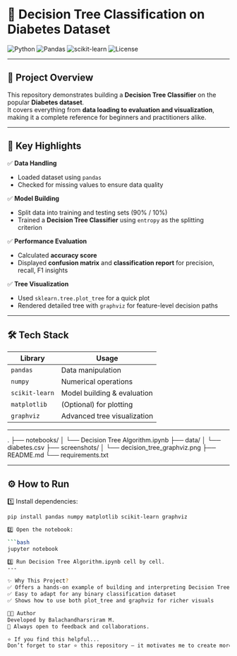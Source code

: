 # 🌳 Decision Tree Classification on Diabetes Dataset

![Python](https://img.shields.io/badge/Python-3.8%2B-blue.svg?style=flat-square&logo=python)
![Pandas](https://img.shields.io/badge/Pandas-Dataframe-green?style=flat-square&logo=pandas)
![scikit-learn](https://img.shields.io/badge/Scikit--Learn-ML-yellow?style=flat-square&logo=scikit-learn)
![License](https://img.shields.io/badge/License-MIT-purple.svg?style=flat-square)

---

## 🎯 Project Overview

This repository demonstrates building a **Decision Tree Classifier** on the popular **Diabetes dataset**.  
It covers everything from **data loading to evaluation and visualization**, making it a complete reference for beginners and practitioners alike.

---

## 🚀 Key Highlights

✅ **Data Handling**
- Loaded dataset using `pandas`
- Checked for missing values to ensure data quality

✅ **Model Building**
- Split data into training and testing sets (90% / 10%)
- Trained a **Decision Tree Classifier** using `entropy` as the splitting criterion

✅ **Performance Evaluation**
- Calculated **accuracy score**
- Displayed **confusion matrix** and **classification report** for precision, recall, F1 insights

✅ **Tree Visualization**
- Used `sklearn.tree.plot_tree` for a quick plot
- Rendered detailed tree with `graphviz` for feature-level decision paths

---

## 🛠 Tech Stack

| Library         | Usage                            |
|-----------------|---------------------------------|
| `pandas`        | Data manipulation               |
| `numpy`         | Numerical operations            |
| `scikit-learn`  | Model building & evaluation     |
| `matplotlib`    | (Optional) for plotting         |
| `graphviz`      | Advanced tree visualization     |

---
.
├── notebooks/
│ └── Decision Tree Algorithm.ipynb
├── data/
│ └── diabetes.csv
├── screenshots/
│ └── decision_tree_graphviz.png
├── README.md
└── requirements.txt

---
## ⚙️ How to Run

1️⃣ Install dependencies:

```bash
pip install pandas numpy matplotlib scikit-learn graphviz

2️⃣ Open the notebook:

```bash
jupyter notebook

3️⃣ Run Decision Tree Algorithm.ipynb cell by cell.
---

✨ Why This Project?
✅ Offers a hands-on example of building and interpreting Decision Trees
✅ Easy to adapt for any binary classification dataset
✅ Shows how to use both plot_tree and graphviz for richer visuals

👨‍💻 Author
Developed by Balachandharsriram M.
💌 Always open to feedback and collaborations.

⭐ If you find this helpful...
Don’t forget to star ⭐ this repository — it motivates me to create more practical ML examples!



